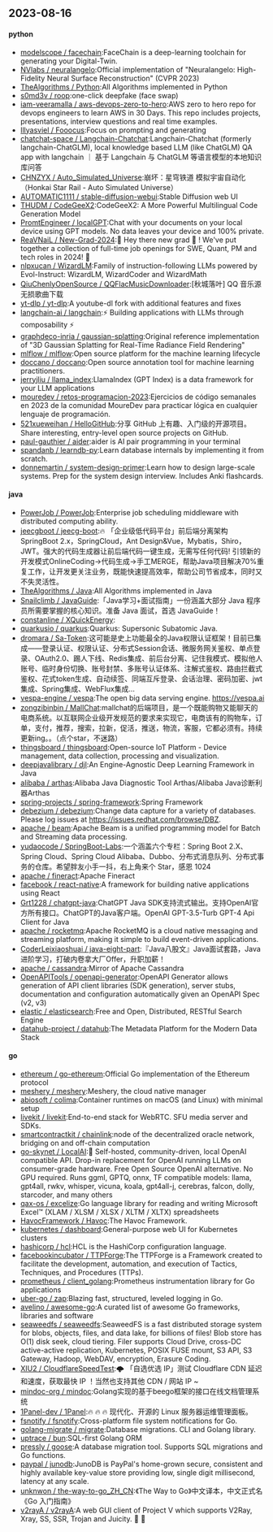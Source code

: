 ## 2023-08-16

#### python
* [modelscope / facechain](https://github.com/modelscope/facechain):FaceChain is a deep-learning toolchain for generating your Digital-Twin.
* [NVlabs / neuralangelo](https://github.com/NVlabs/neuralangelo):Official implementation of "Neuralangelo: High-Fidelity Neural Surface Reconstruction" (CVPR 2023)
* [TheAlgorithms / Python](https://github.com/TheAlgorithms/Python):All Algorithms implemented in Python
* [s0md3v / roop](https://github.com/s0md3v/roop):one-click deepfake (face swap)
* [iam-veeramalla / aws-devops-zero-to-hero](https://github.com/iam-veeramalla/aws-devops-zero-to-hero):AWS zero to hero repo for devops engineers to learn AWS in 30 Days. This repo includes projects, presentations, interview questions and real time examples.
* [lllyasviel / Fooocus](https://github.com/lllyasviel/Fooocus):Focus on prompting and generating
* [chatchat-space / Langchain-Chatchat](https://github.com/chatchat-space/Langchain-Chatchat):Langchain-Chatchat (formerly langchain-ChatGLM), local knowledge based LLM (like ChatGLM) QA app with langchain ｜ 基于 Langchain 与 ChatGLM 等语言模型的本地知识库问答
* [CHNZYX / Auto_Simulated_Universe](https://github.com/CHNZYX/Auto_Simulated_Universe):崩坏：星穹铁道 模拟宇宙自动化 （Honkai Star Rail - Auto Simulated Universe）
* [AUTOMATIC1111 / stable-diffusion-webui](https://github.com/AUTOMATIC1111/stable-diffusion-webui):Stable Diffusion web UI
* [THUDM / CodeGeeX2](https://github.com/THUDM/CodeGeeX2):CodeGeeX2: A More Powerful Multilingual Code Generation Model
* [PromtEngineer / localGPT](https://github.com/PromtEngineer/localGPT):Chat with your documents on your local device using GPT models. No data leaves your device and 100% private.
* [ReaVNaiL / New-Grad-2024](https://github.com/ReaVNaiL/New-Grad-2024):👋
Hey there new grad
🎉
! We've put together a collection of full-time job openings for SWE, Quant, PM and tech roles in 2024!
🚀
* [nlpxucan / WizardLM](https://github.com/nlpxucan/WizardLM):Family of instruction-following LLMs powered by Evol-Instruct: WizardLM, WizardCoder and WizardMath
* [QiuChenlyOpenSource / QQFlacMusicDownloader](https://github.com/QiuChenlyOpenSource/QQFlacMusicDownloader):[秋城落叶] QQ 音乐源无损歌曲下载
* [yt-dlp / yt-dlp](https://github.com/yt-dlp/yt-dlp):A youtube-dl fork with additional features and fixes
* [langchain-ai / langchain](https://github.com/langchain-ai/langchain):⚡
Building applications with LLMs through composability
⚡
* [graphdeco-inria / gaussian-splatting](https://github.com/graphdeco-inria/gaussian-splatting):Original reference implementation of "3D Gaussian Splatting for Real-Time Radiance Field Rendering"
* [mlflow / mlflow](https://github.com/mlflow/mlflow):Open source platform for the machine learning lifecycle
* [doccano / doccano](https://github.com/doccano/doccano):Open source annotation tool for machine learning practitioners.
* [jerryjliu / llama_index](https://github.com/jerryjliu/llama_index):LlamaIndex (GPT Index) is a data framework for your LLM applications
* [mouredev / retos-programacion-2023](https://github.com/mouredev/retos-programacion-2023):Ejercicios de código semanales en 2023 de la comunidad MoureDev para practicar lógica en cualquier lenguaje de programación.
* [521xueweihan / HelloGitHub](https://github.com/521xueweihan/HelloGitHub):分享 GitHub 上有趣、入门级的开源项目。Share interesting, entry-level open source projects on GitHub.
* [paul-gauthier / aider](https://github.com/paul-gauthier/aider):aider is AI pair programming in your terminal
* [spandanb / learndb-py](https://github.com/spandanb/learndb-py):Learn database internals by implementing it from scratch.
* [donnemartin / system-design-primer](https://github.com/donnemartin/system-design-primer):Learn how to design large-scale systems. Prep for the system design interview. Includes Anki flashcards.

#### java
* [PowerJob / PowerJob](https://github.com/PowerJob/PowerJob):Enterprise job scheduling middleware with distributed computing ability.
* [jeecgboot / jeecg-boot](https://github.com/jeecgboot/jeecg-boot):🔥
「企业级低代码平台」前后端分离架构SpringBoot 2.x，SpringCloud，Ant Design&Vue，Mybatis，Shiro，JWT。强大的代码生成器让前后端代码一键生成，无需写任何代码! 引领新的开发模式OnlineCoding->代码生成->手工MERGE，帮助Java项目解决70%重复工作，让开发更关注业务，既能快速提高效率，帮助公司节省成本，同时又不失灵活性。
* [TheAlgorithms / Java](https://github.com/TheAlgorithms/Java):All Algorithms implemented in Java
* [Snailclimb / JavaGuide](https://github.com/Snailclimb/JavaGuide):「Java学习+面试指南」一份涵盖大部分 Java 程序员所需要掌握的核心知识。准备 Java 面试，首选 JavaGuide！
* [constanline / XQuickEnergy](https://github.com/constanline/XQuickEnergy):
* [quarkusio / quarkus](https://github.com/quarkusio/quarkus):Quarkus: Supersonic Subatomic Java.
* [dromara / Sa-Token](https://github.com/dromara/Sa-Token):这可能是史上功能最全的Java权限认证框架！目前已集成——登录认证、权限认证、分布式Session会话、微服务网关鉴权、单点登录、OAuth2.0、踢人下线、Redis集成、前后台分离、记住我模式、模拟他人账号、临时身份切换、账号封禁、多账号认证体系、注解式鉴权、路由拦截式鉴权、花式token生成、自动续签、同端互斥登录、会话治理、密码加密、jwt集成、Spring集成、WebFlux集成...
* [vespa-engine / vespa](https://github.com/vespa-engine/vespa):The open big data serving engine. https://vespa.ai
* [zongzibinbin / MallChat](https://github.com/zongzibinbin/MallChat):mallchat的后端项目，是一个既能购物又能聊天的电商系统。以互联网企业级开发规范的要求来实现它，电商该有的购物车，订单，支付，推荐，搜索，拉新，促活，推送，物流，客服，它都必须有。持续更新ing。。（点个star，不迷路）
* [thingsboard / thingsboard](https://github.com/thingsboard/thingsboard):Open-source IoT Platform - Device management, data collection, processing and visualization.
* [deepjavalibrary / djl](https://github.com/deepjavalibrary/djl):An Engine-Agnostic Deep Learning Framework in Java
* [alibaba / arthas](https://github.com/alibaba/arthas):Alibaba Java Diagnostic Tool Arthas/Alibaba Java诊断利器Arthas
* [spring-projects / spring-framework](https://github.com/spring-projects/spring-framework):Spring Framework
* [debezium / debezium](https://github.com/debezium/debezium):Change data capture for a variety of databases. Please log issues at https://issues.redhat.com/browse/DBZ.
* [apache / beam](https://github.com/apache/beam):Apache Beam is a unified programming model for Batch and Streaming data processing.
* [yudaocode / SpringBoot-Labs](https://github.com/yudaocode/SpringBoot-Labs):一个涵盖六个专栏：Spring Boot 2.X、Spring Cloud、Spring Cloud Alibaba、Dubbo、分布式消息队列、分布式事务的仓库。希望胖友小手一抖，右上角来个 Star，感恩 1024
* [apache / fineract](https://github.com/apache/fineract):Apache Fineract
* [facebook / react-native](https://github.com/facebook/react-native):A framework for building native applications using React
* [Grt1228 / chatgpt-java](https://github.com/Grt1228/chatgpt-java):ChatGPT Java SDK支持流式输出。支持OpenAI官方所有接口。ChatGPT的Java客户端。OpenAI GPT-3.5-Turb GPT-4 Api Client for Java
* [apache / rocketmq](https://github.com/apache/rocketmq):Apache RocketMQ is a cloud native messaging and streaming platform, making it simple to build event-driven applications.
* [CoderLeixiaoshuai / java-eight-part](https://github.com/CoderLeixiaoshuai/java-eight-part):『Java八股文』Java面试套路，Java进阶学习，打破内卷拿大厂Offer，升职加薪！
* [apache / cassandra](https://github.com/apache/cassandra):Mirror of Apache Cassandra
* [OpenAPITools / openapi-generator](https://github.com/OpenAPITools/openapi-generator):OpenAPI Generator allows generation of API client libraries (SDK generation), server stubs, documentation and configuration automatically given an OpenAPI Spec (v2, v3)
* [elastic / elasticsearch](https://github.com/elastic/elasticsearch):Free and Open, Distributed, RESTful Search Engine
* [datahub-project / datahub](https://github.com/datahub-project/datahub):The Metadata Platform for the Modern Data Stack

#### go
* [ethereum / go-ethereum](https://github.com/ethereum/go-ethereum):Official Go implementation of the Ethereum protocol
* [meshery / meshery](https://github.com/meshery/meshery):Meshery, the cloud native manager
* [abiosoft / colima](https://github.com/abiosoft/colima):Container runtimes on macOS (and Linux) with minimal setup
* [livekit / livekit](https://github.com/livekit/livekit):End-to-end stack for WebRTC. SFU media server and SDKs.
* [smartcontractkit / chainlink](https://github.com/smartcontractkit/chainlink):node of the decentralized oracle network, bridging on and off-chain computation
* [go-skynet / LocalAI](https://github.com/go-skynet/LocalAI):🤖
Self-hosted, community-driven, local OpenAI compatible API. Drop-in replacement for OpenAI running LLMs on consumer-grade hardware. Free Open Source OpenAI alternative. No GPU required. Runs ggml, GPTQ, onnx, TF compatible models: llama, gpt4all, rwkv, whisper, vicuna, koala, gpt4all-j, cerebras, falcon, dolly, starcoder, and many others
* [qax-os / excelize](https://github.com/qax-os/excelize):Go language library for reading and writing Microsoft Excel™ (XLAM / XLSM / XLSX / XLTM / XLTX) spreadsheets
* [HavocFramework / Havoc](https://github.com/HavocFramework/Havoc):The Havoc Framework.
* [kubernetes / dashboard](https://github.com/kubernetes/dashboard):General-purpose web UI for Kubernetes clusters
* [hashicorp / hcl](https://github.com/hashicorp/hcl):HCL is the HashiCorp configuration language.
* [facebookincubator / TTPForge](https://github.com/facebookincubator/TTPForge):The TTPForge is a Framework created to facilitate the development, automation, and execution of Tactics, Techniques, and Procedures (TTPs).
* [prometheus / client_golang](https://github.com/prometheus/client_golang):Prometheus instrumentation library for Go applications
* [uber-go / zap](https://github.com/uber-go/zap):Blazing fast, structured, leveled logging in Go.
* [avelino / awesome-go](https://github.com/avelino/awesome-go):A curated list of awesome Go frameworks, libraries and software
* [seaweedfs / seaweedfs](https://github.com/seaweedfs/seaweedfs):SeaweedFS is a fast distributed storage system for blobs, objects, files, and data lake, for billions of files! Blob store has O(1) disk seek, cloud tiering. Filer supports Cloud Drive, cross-DC active-active replication, Kubernetes, POSIX FUSE mount, S3 API, S3 Gateway, Hadoop, WebDAV, encryption, Erasure Coding.
* [XIU2 / CloudflareSpeedTest](https://github.com/XIU2/CloudflareSpeedTest):🌩
「自选优选 IP」测试 Cloudflare CDN 延迟和速度，获取最快 IP ！当然也支持其他 CDN / 网站 IP ~
* [mindoc-org / mindoc](https://github.com/mindoc-org/mindoc):Golang实现的基于beego框架的接口在线文档管理系统
* [1Panel-dev / 1Panel](https://github.com/1Panel-dev/1Panel):🔥
🔥
🔥
现代化、开源的 Linux 服务器运维管理面板。
* [fsnotify / fsnotify](https://github.com/fsnotify/fsnotify):Cross-platform file system notifications for Go.
* [golang-migrate / migrate](https://github.com/golang-migrate/migrate):Database migrations. CLI and Golang library.
* [uptrace / bun](https://github.com/uptrace/bun):SQL-first Golang ORM
* [pressly / goose](https://github.com/pressly/goose):A database migration tool. Supports SQL migrations and Go functions.
* [paypal / junodb](https://github.com/paypal/junodb):JunoDB is PayPal's home-grown secure, consistent and highly available key-value store providing low, single digit millisecond, latency at any scale.
* [unknwon / the-way-to-go_ZH_CN](https://github.com/unknwon/the-way-to-go_ZH_CN):《The Way to Go》中文译本，中文正式名《Go 入门指南》
* [v2rayA / v2rayA](https://github.com/v2rayA/v2rayA):A web GUI client of Project V which supports V2Ray, Xray, SS, SSR, Trojan and Juicity.
🚀
🚀
